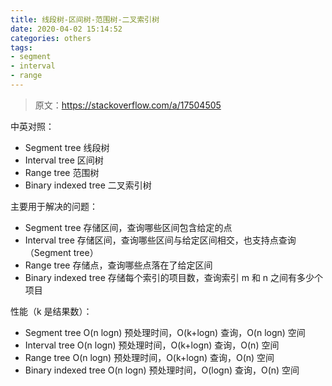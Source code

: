 ```yaml
---
title: 线段树-区间树-范围树-二叉索引树
date: 2020-04-02 15:14:52
categories: others
tags:
- segment
- interval
- range
---
```

> 原文：https://stackoverflow.com/a/17504505

中英对照：
- Segment tree 线段树
- Interval tree 区间树
- Range tree 范围树
- Binary indexed tree 二叉索引树

主要用于解决的问题：
- Segment tree 存储区间，查询哪些区间包含给定的点
- Interval tree 存储区间，查询哪些区间与给定区间相交，也支持点查询（Segment tree）
- Range tree 存储点，查询哪些点落在了给定区间
- Binary indexed tree 存储每个索引的项目数，查询索引 m 和 n 之间有多少个项目

性能（k 是结果数）：
- Segment tree O(n logn) 预处理时间，O(k+logn) 查询，O(n logn) 空间
- Interval tree O(n logn) 预处理时间，O(k+logn) 查询，O(n) 空间
- Range tree O(n logn) 预处理时间，O(k+logn) 查询，O(n) 空间
- Binary indexed tree O(n logn) 预处理时间，O(logn) 查询，O(n) 空间
